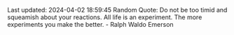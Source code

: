 Last updated: 2024-04-02 18:59:45
Random Quote: Do not be too timid and squeamish about your reactions. All life is an experiment. The more experiments you make the better. - Ralph Waldo Emerson